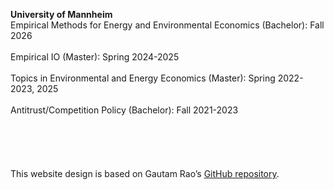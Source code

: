__University of Mannheim__   
Empirical Methods for Energy and Environmental Economics (Bachelor): Fall 2026<br>   
Empirical IO (Master): Spring 2024-2025<br>  
Topics in Environmental and Energy Economics (Master): Spring 2022-2023, 2025<br>  
Antitrust/Competition Policy (Bachelor): Fall 2021-2023<br>   
<br>   
<br>   
This website design is based on Gautam Rao’s [GitHub repository](https://github.com/gautamrao/gautamrao.github.io).

